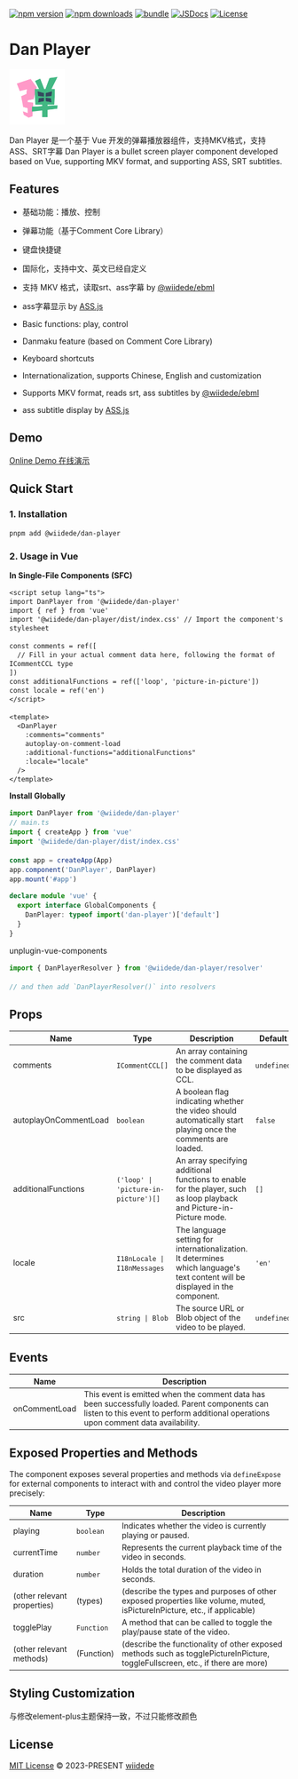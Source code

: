 [![npm version][npm-version-src]][npm-version-href]
[![npm downloads][npm-downloads-src]][npm-downloads-href]
[![bundle][bundle-src]][bundle-href]
[![JSDocs][jsdocs-src]][jsdocs-href]
[![License][license-src]][license-href]

# Dan Player

<a href="https://dan.wiidede.space/" target="_blank" >
<img alt="Dan Player Logo" src="./playground/public/favicon.svg" width="100px" height="100px">
</a>

Dan Player 是一个基于 Vue 开发的弹幕播放器组件，支持MKV格式，支持ASS、SRT字幕
Dan Player is a bullet screen player component developed based on Vue, supporting MKV format, and supporting ASS, SRT subtitles.

## Features

- 基础功能：播放、控制
- 弹幕功能（基于Comment Core Library）
- 键盘快捷键
- 国际化，支持中文、英文已经自定义
- 支持 MKV 格式，读取srt、ass字幕 by [@wiidede/ebml](https://github.com/wiidede/ebml)
- ass字幕显示 by [ASS.js](https://github.com/weizhenye/ASS)

- Basic functions: play, control
- Danmaku feature (based on Comment Core Library)
- Keyboard shortcuts
- Internationalization, supports Chinese, English and customization
- Supports MKV format, reads srt, ass subtitles by [@wiidede/ebml](https://github.com/wiidede/ebml)
- ass subtitle display by [ASS.js](https://github.com/weizhenye/ASS)

## Demo

[Online Demo 在线演示](https://dan.wiidede.space)

## Quick Start

### 1. Installation

```bash
pnpm add @wiidede/dan-player
```

### 2. Usage in Vue

**In Single-File Components (SFC)**

```vue
<script setup lang="ts">
import DanPlayer from '@wiidede/dan-player'
import { ref } from 'vue'
import '@wiidede/dan-player/dist/index.css' // Import the component's stylesheet

const comments = ref([
  // Fill in your actual comment data here, following the format of ICommentCCL type
])
const additionalFunctions = ref(['loop', 'picture-in-picture'])
const locale = ref('en')
</script>

<template>
  <DanPlayer
    :comments="comments"
    autoplay-on-comment-load
    :additional-functions="additionalFunctions"
    :locale="locale"
  />
</template>
```

**Install Globally**

```ts
import DanPlayer from '@wiidede/dan-player'
// main.ts
import { createApp } from 'vue'
import '@wiidede/dan-player/dist/index.css'

const app = createApp(App)
app.component('DanPlayer', DanPlayer)
app.mount('#app')
```

```ts
declare module 'vue' {
  export interface GlobalComponents {
    DanPlayer: typeof import('dan-player')['default']
  }
}
```

unplugin-vue-components

```ts
import { DanPlayerResolver } from '@wiidede/dan-player/resolver'

// and then add `DanPlayerResolver()` into resolvers
```

## Props

| Name                  | Type                                 | Description                                                                                                                    | Default     |
| --------------------- | ------------------------------------ | ------------------------------------------------------------------------------------------------------------------------------ | ----------- |
| comments              | `ICommentCCL[]`                      | An array containing the comment data to be displayed as CCL.                                                                   | `undefined` |
| autoplayOnCommentLoad | `boolean`                            | A boolean flag indicating whether the video should automatically start playing once the comments are loaded.                   | `false`     |
| additionalFunctions   | `('loop' \| 'picture-in-picture')[]` | An array specifying additional functions to enable for the player, such as loop playback and Picture-in-Picture mode.          | `[]`        |
| locale                | `I18nLocale \| I18nMessages`         | The language setting for internationalization. It determines which language's text content will be displayed in the component. | `'en'`      |
| src                   | `string \| Blob`                     | The source URL or Blob object of the video to be played.                                                                       | `undefined` |

## Events

| Name          | Description                                                                                                                                                                           |
| ------------- | ------------------------------------------------------------------------------------------------------------------------------------------------------------------------------------- |
| onCommentLoad | This event is emitted when the comment data has been successfully loaded. Parent components can listen to this event to perform additional operations upon comment data availability. |

## Exposed Properties and Methods

The component exposes several properties and methods via `defineExpose` for external components to interact with and control the video player more precisely:

| Name                        | Type       | Description                                                                                                                     |
| --------------------------- | ---------- | ------------------------------------------------------------------------------------------------------------------------------- |
| playing                     | `boolean`  | Indicates whether the video is currently playing or paused.                                                                     |
| currentTime                 | `number`   | Represents the current playback time of the video in seconds.                                                                   |
| duration                    | `number`   | Holds the total duration of the video in seconds.                                                                               |
| (other relevant properties) | (types)    | (describe the types and purposes of other exposed properties like volume, muted, isPictureInPicture, etc., if applicable)       |
| togglePlay                  | `Function` | A method that can be called to toggle the play/pause state of the video.                                                        |
| (other relevant methods)    | (Function) | (describe the functionality of other exposed methods such as togglePictureInPicture, toggleFullscreen, etc., if there are more) |

## Styling Customization

与修改element-plus主题保持一致，不过只能修改颜色

## License

[MIT License](./LICENSE) © 2023-PRESENT [wiidede](https://github.com/wiidede)

<!-- Badges -->

[npm-version-src]: https://img.shields.io/npm/v/@wiidede/dan-player?style=flat&colorA=080f12&colorB=1fa669
[npm-version-href]: https://npmjs.com/package/@wiidede/dan-player
[npm-downloads-src]: https://img.shields.io/npm/dm/@wiidede/dan-player?style=flat&colorA=080f12&colorB=1fa669
[npm-downloads-href]: https://npmjs.com/package/@wiidede/dan-player
[bundle-src]: https://img.shields.io/bundlephobia/minzip/@wiidede/dan-player?style=flat&colorA=080f12&colorB=1fa669&label=minzip
[bundle-href]: https://bundlephobia.com/result?p=@wiidede/dan-player
[license-src]: https://img.shields.io/github/license/wiidede/dan-player.svg?style=flat&colorA=080f12&colorB=1fa669
[license-href]: https://github.com/wiidede/dan-player/blob/main/LICENSE
[jsdocs-src]: https://img.shields.io/badge/jsdocs-reference-080f12?style=flat&colorA=080f12&colorB=1fa669
[jsdocs-href]: https://www.jsdocs.io/package/@wiidede/dan-player
